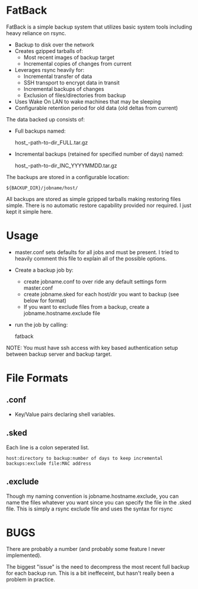 # FatBack

FatBack is a simple backup system that utilizes basic system
tools including heavy reliance on rsync.
* Backup to disk over the network
* Creates gzipped tarballs of:
    * Most recent images of backup target
    * Incremental copies of changes from current
* Leverages rsync heavily for:
    * Incremental transfer of data 
    * SSH transport to encrypt data in transit
    * Incremental backups of changes
    * Exclusion of files/directories from backup
* Uses Wake On LAN to wake machines that may be sleeping
* Configurable retention period for old data (old deltas from current)

The data backed up consists of:
* Full backups named:

    host_-path-to-dir_FULL.tar.gz

* Incremental backups (retained for specified number of days) named:

    host_-path-to-dir_INC_YYYYMMDD.tar.gz

The backups are stored in a configurable location:

    ${BACKUP_DIR}/jobname/host/

All backups are stored as simple gzipped tarballs making restoring files simple.  There is no automatic restore capability provided nor required.  I just kept it simple here.

# Usage

* master.conf sets defaults for all jobs and must be present.  I tried to heavily comment this file to explain all of the possible options.
* Create a backup job by:
    * create jobname.conf to over ride any default settings form master.conf
    * create jobname.sked for each host/dir you want to backup (see below for format)
    * If you want to exclude files from a backup, create a jobname.hostname.exclude file
* run the job by calling:

    fatback <jobname>

NOTE: You must have ssh access with key based authentication setup between backup server and backup target.

# File Formats

## .conf

* Key/Value pairs declaring shell variables.

## .sked

Each line is a colon seperated list.

    host:directory to backup:number of days to keep incremental backups:exclude file:MAC address

## .exclude

Though my naming convention is jobname.hostname.exclude, you can name the files whatever you want since you can specify the file in the .sked file.  This is simply a rsync exclude file and uses the syntax for rsync

# BUGS

There are probably a number (and probably some feature I never implemented).

The biggest "issue" is the need to decompress the most recent full backup for each backup run.  This is a bit ineffeceint, but hasn't really been a problem in practice.